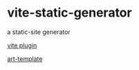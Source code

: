 # vite-static-generator
a static-site generator

[vite plugin](https://vitejs.dev/guide/api-plugin.html)

[art-template](https://aui.github.io/art-template/zh-cn/docs/syntax.html)

